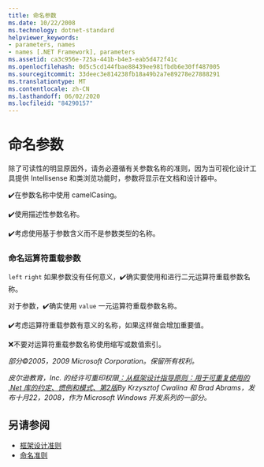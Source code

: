 ```yaml
---
title: 命名参数
ms.date: 10/22/2008
ms.technology: dotnet-standard
helpviewer_keywords:
- parameters, names
- names [.NET Framework], parameters
ms.assetid: ca3c956e-725a-441b-b4e3-eab5d472f41c
ms.openlocfilehash: 0d5c5cd144fbae88439ee981fbdb6e30ff487005
ms.sourcegitcommit: 33deec3e814238fb18a49b2a7e89278e27888291
ms.translationtype: MT
ms.contentlocale: zh-CN
ms.lasthandoff: 06/02/2020
ms.locfileid: "84290157"
---
```

# <a name="naming-parameters"></a>命名参数
除了可读性的明显原因外，请务必遵循有关参数名称的准则，因为当可视化设计工具提供 Intellisense 和类浏览功能时，参数将显示在文档和设计器中。

 ✔️在参数名称中使用 camelCasing。

 ✔️使用描述性参数名称。

 ✔️考虑使用基于参数含义而不是参数类型的名称。

### <a name="naming-operator-overload-parameters"></a>命名运算符重载参数
 `left` `right` 如果参数没有任何意义，✔️确实要使用和进行二元运算符重载参数名称。

 对于参数，✔️确实使用 `value` 一元运算符重载参数名称。

 ✔️考虑运算符重载参数有意义的名称，如果这样做会增加重要值。

 ❌不要对运算符重载参数名称使用缩写或数值索引。

 *部分©2005，2009 Microsoft Corporation。保留所有权利。*

 *皮尔逊教育，Inc. 的经许可重印权限[：从框架设计指导原则：用于可重复使用的 .Net 库的约定、惯例和模式、第2版](https://www.informit.com/store/framework-design-guidelines-conventions-idioms-and-9780321545619)By Krzysztof Cwalina 和 Brad Abrams，发布十月22，2008，作为 Microsoft Windows 开发系列的一部分。*

## <a name="see-also"></a>另请参阅

- [框架设计准则](index.md)
- [命名准则](naming-guidelines.md)
